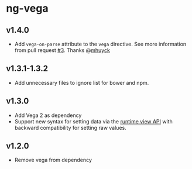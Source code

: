 # ng-vega

## v1.4.0
- Add `vega-on-parse` attribute to the `vega` directive. See more information from pull request [#3](https://github.com/kristw/ng-vega/pull/3). Thanks @[mhuyck](https://github.com/mhuyck)

## v1.3.1-1.3.2
- Add unnecessary files to ignore list for bower and npm.

## v1.3.0
- Add Vega 2 as dependency
- Support new syntax for setting data via the [runtime view API](https://github.com/vega/vega/wiki/Upgrading-to-2.0) with backward compatibility for setting raw values.

## v1.2.0
- Remove vega from dependency
